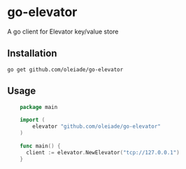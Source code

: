 go-elevator
===========

A go client for Elevator key/value store

## Installation
`go get github.com/oleiade/go-elevator`

## Usage

```go
    package main
    
    import (
        elevator "github.com/oleiade/go-elevator"
    )
    
    func main() {
      client := elevator.NewElevator("tcp://127.0.0.1")
    }
```